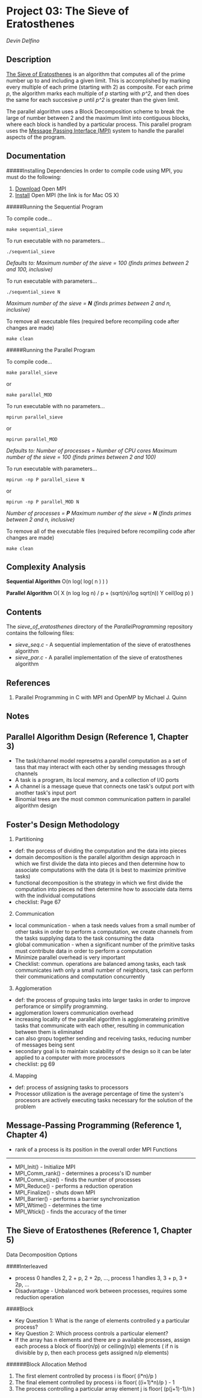 Project 03: The Sieve of Eratosthenes
=====================================
*Devin Delfino*

Description
-----------
[The Sieve of Eratosthenes](http://en.wikipedia.org/wiki/Sieve_of_Eratosthenes) is an algorithm that computes all of the prime number up to and including a given limit. This is accomplished by marking every multiple of each prime (starting with 2) as composite. For each prime *p*, the algorithm marks each multiple of *p* starting with *p^2*, and then does the same for each succesive *p* until *p^2* is greater than the given limit.

The parallel algorithm uses a Block Decomposition scheme to break the large of number between 2 and the maximum limit into contiguous blocks, where each block is handled by a particular process. This parallel program uses the [Message Passing Interface (MPI)](http://en.wikipedia.org/wiki/Message_Passing_Interface) system to handle the parallel aspects of the program.

Documentation
-------------

#####Installing Dependencies
In order to compile code using MPI, you must do the following:

1. [Download](http://www.open-mpi.org/software/ompi/v1.8/) Open MPI
2. [Install](https://wiki.helsinki.fi/display/HUGG/Installing+Open+MPI+on+Mac+OS+X) Open MPI (the link is for Mac OS X)


#####Running the Sequential Program

To compile code...

	make sequential_sieve

To run executable with no parameters...
		     
	./sequential_sieve

*Defaults to:*
*Maximum number of the sieve = 100 (finds primes between 2 and 100, inclusive)*

To run executable with parameters...
		     
	./sequential_sieve N

*Maximum number of the sieve = __N__ (finds primes between 2 and n, inclusive)*

To remove all executable files (required before recompiling code after changes are made)

	make clean

#####Running the Parallel Program

To compile code...

	make parallel_sieve
or

	make parallel_MOD

To run executable with no parameters...

	mpirun parallel_sieve 
or

	mpirun parallel_MOD

*Defaults to:*
*Number of processes = Number of CPU cores*
*Maximum number of the sieve = 100 (finds primes between 2 and 100)*

To run executable with parameters...
		     
	mpirun -np P parallel_sieve N
or
	
	mpirun -np P parallel_MOD N

*Number of processes = __P__*
*Maximum number of the sieve = __N__ (finds primes between 2 and n, inclusive)*

To remove all of the executable files (required before recompiling code after changes are made)

	make clean

Complexity Analysis
-------------------
__Sequential Algorithm__
O(n log( log( n ) ) )

__Parallel Algorithm__
O( X (n log log n) / p + (sqrt(n)/log sqrt(n)) Y ceil(log p) )

Contents
--------
The *sieve_of_eratosthenes* directory of the *ParallelProgramming* repository contains the following files:

* *sieve_seq.c* - A sequential implementation of the sieve of eratosthenes algorithm
* *sieve_par.c* - A parallel implementation of the sieve of eratosthenes algorithm

References
----------
1. Parallel Programming in C with MPI and OpenMP by Michael J. Quinn


Notes
-----

Parallel Algorithm Design (Reference 1, Chapter 3)
--------------------------------------------------
* The task/channel model represetns a parallel computation as a set of tass that may interact with each other by sending messages through channels
* A task is a program, its local memory, and a collection of I/O ports
* A channel is a message queue that connects one task's output port with another task's input port
* Binomial trees are the most common communication pattern in parallel algorithm design

Foster's Design Methodology
-------------------

1. Partitioning

* def: the porcess of dividing the computation and the data into pieces
* domain decomposition is the parallel algorithm design approach in which we first divide the data into pieces and then determine how to associate computations with the data (it is best to maximize primitive tasks)
* functional decomposition is the strategy in which we first divide the computation into pieces nd then determine how to associate data items with the individual computations
* checklist: Page 67
 
2. Communication

* local communication - when a task needs values from a small number of other tasks in order to perform a computation, we create channels from the tasks supplying data to the task consuming the data
* global communication - when a significant number of the primitive tasks must contribute data in order to perform a computation
* Minimize parallel overhead is very important
* Checklist: commun. operations are balanced among tasks, each task communicates iwth only a small number of neighbors, task can perform their communications and computation concurrently

3. Agglomeration

* def: the process of gropuing tasks into larger tasks in order to improve perforamce or simplify programming. 
* agglomeration lowers communication overhead
* increasing locality of the parallel algorithm is agglomerateing primitive tasks that communicate with each other, resulting in communication between them is eliminated
* can also gropu together sending and receiving tasks, reducing number of messages being sent
* secondary goal is to maintain scalability of the design so it can be later applied to a computer with more processors
* checklist: pg 69

4. Mapping

* def: process of assigning tasks to processors
* Processor utilization is the average percentage of time the system's procesors are actively executing tasks necessary for the solution of the problem

Message-Passing Programming (Reference 1, Chapter 4)
--------------------------------------------------
* rank of a process is its position in the overall order
MPI Functions
-------------
* MPI_Init() - Initialize MPI
* MPI_Comm_rank() - determines a process's ID number
* MPI_Comm_size() - finds the number of processes
* MPI_Reduce() - performs a reduction operation
* MPI_Finalize() - shuts down MPI
* MPI_Barrier() - performs a barrier synchronization
* MPI_Wtime() - determines the time
* MPI_Wtick() - finds the accuracy of the timer

The Sieve of Eratosthenes (Reference 1, Chapter 5)
--------------------------------------------------
Data Decomposition Options

####Interleaved

* process 0 handles 2, 2 + p, 2 + 2p, ..., process 1 handles 3, 3 + p, 3 + 2p, ...
* Disadvantage - Unbalanced work between processes, requires some reduction operation

####Block

* Key Question 1: What is the range of elements controlled y a particular process?
* Key Question 2: Which process controls a particular element?
* If the array has n elements and there are p available processes, assign each process a block of floor(n/p) or ceiling(n/p) elements ( if n is divisible by p, then each process gets assigned n/p elements)

######Block Allocation Method

1. The first element controlled by process i is floor( (i*n)/p ) 
2. The final element controlled by process i is floor( ((i+1)*n)/p ) - 1
3. The process controlling a particular array element j is floor( (p(j+1)-1)/n )